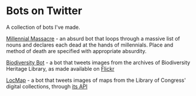 # Bots on Twitter

A collection of bots I've made.

[Millennial Massacre](https://twitter.com/MillennialKills) - an absurd bot that loops through a massive list of nouns and declares each dead at the hands of millennials. Place and method of death are specified with appropriate absurdity. 

[Biodiversity Bot](https://twitter.com/BiodiversityBot) - a bot that tweets images from the archives of Biodiversity Heritage Library, as made available on [Flickr](https://www.flickr.com/search/?tags=bookcollectionbiodiversity)

[LocMap](https://twitter.com/LoCMapBot) - a bot that tweets images of maps from the Library of Congress' digital collections, through [its API](https://labs.loc.gov/lc-for-robots/)
